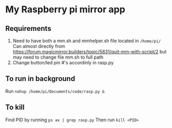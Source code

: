 # My Raspberry pi mirror app
## Requirements
1) Need to have both a mm.sh and mmhelper.sh file located in `/home/pi/`
Can almost directly from https://forum.magicmirror.builders/topic/5831/quit-mm-with-script/2
but may need to change file mm.sh to full path
2) Change button/led pin #'s accordinly in rasp.py

## To run in background
Run `nohup /home/pi/Documents/code/rasp.py &`
## To kill
Find PID by running `ps ax | grep rasp.py`
Then run `kill <PID>`

